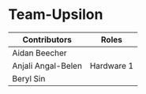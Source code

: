 # Team-Upsilon

| Contributors | Roles |
|--------------|--------------|
| Aidan Beecher   |  |
| Anjali Angal-Belen  | Hardware 1 | 
| Beryl Sin  | |

